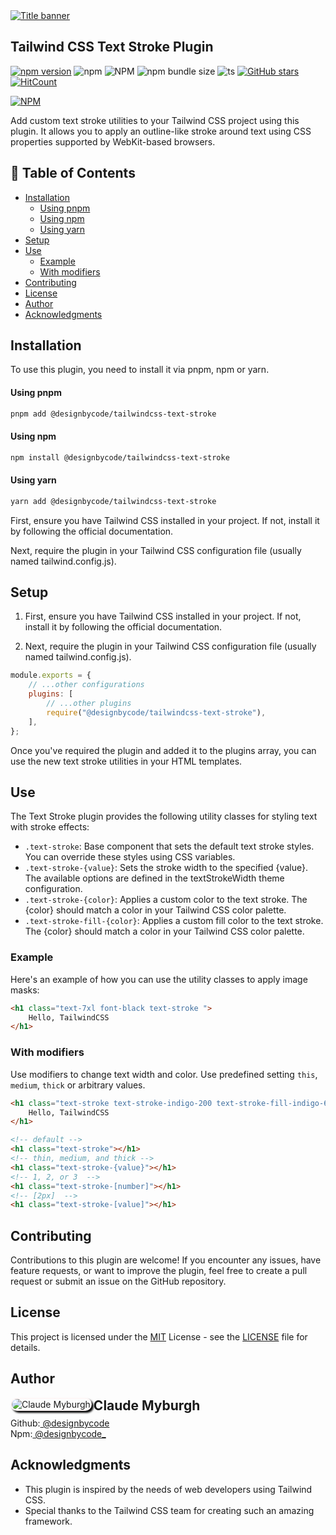 <a href="#installation" width="100%">
<img src="banner.svg" alt="Title banner"/>
</a>

## Tailwind CSS Text Stroke Plugin

[![npm version](https://badge.fury.io/js/@designbycode%2Ftailwindcss-text-stroke.svg)](https://badge.fury.io/js/@designbycode%2Ftailwindcss-text-stroke)
![npm](https://img.shields.io/npm/dt/%40designbycode/tailwindcss-text-stroke)
![NPM](https://img.shields.io/npm/l/%40designbycode%2Ftailwindcss-text-stroke)
![npm bundle size](https://img.shields.io/bundlephobia/min/%40designbycode%2Ftailwindcss-text-stroke)
![ts](https://badgen.net/badge/Built%20With/TypeScript/blue)
[![GitHub stars](https://img.shields.io/github/stars/DesignByCode/tailwindcss-text-stroke?style=social)](https://github.com/DesignByCode/tailwindcss-text-stroke/stargazers)
[![HitCount](https://hits.dwyl.com/designbycode/tailwindcss-text-stroke.svg?style=flat)](http://hits.dwyl.com/designbycode/tailwindcss-text-stroke)

[![NPM](https://nodei.co/npm/@designbycode/tailwindcss-text-stroke.png)](https://nodei.co/npm/@designbycode/tailwindcss-text-stroke/)

Add custom text stroke utilities to your Tailwind CSS project using this plugin. It allows you to apply an outline-like stroke around text using CSS properties supported by WebKit-based browsers.

## 📇 Table of Contents

* [Installation](#installation)
    * [Using pnpm](#using-pnpm)
    * [Using npm](#using-npm)
    * [Using yarn](#using-yarn)
* [Setup](#setup)
* [Use](#use)
    * [Example](#example)
    * [With modifiers](#with-modifiers)
* [Contributing](#contributing)
* [License](#license)
* [Author](#author)
* [Acknowledgments](#acknowledgments)

## Installation

To use this plugin, you need to install it via pnpm, npm or yarn.

#### Using pnpm

```bash
pnpm add @designbycode/tailwindcss-text-stroke
```

#### Using npm

```bash
npm install @designbycode/tailwindcss-text-stroke
```

#### Using yarn

```bash
yarn add @designbycode/tailwindcss-text-stroke
```

First, ensure you have Tailwind CSS installed in your project. If not, install it by following the official documentation.

Next, require the plugin in your Tailwind CSS configuration file (usually named tailwind.config.js).

## Setup

1. First, ensure you have Tailwind CSS installed in your project. If not, install it by following the official documentation.

2. Next, require the plugin in your Tailwind CSS configuration file (usually named tailwind.config.js).

```javascript
module.exports = {
    // ...other configurations
    plugins: [
        // ...other plugins
        require("@designbycode/tailwindcss-text-stroke"),
    ],
};
```

Once you've required the plugin and added it to the plugins array, you can use the new text stroke utilities in your HTML templates.

## Use

The Text Stroke plugin provides the following utility classes for styling text with stroke effects:

* ```.text-stroke```: Base component that sets the default text stroke styles. You can override these styles using CSS variables.
* ```.text-stroke-{value}```: Sets the stroke width to the specified {value}. The available options are defined in the textStrokeWidth theme configuration.
* ```.text-stroke-{color}```: Applies a custom color to the text stroke. The {color} should match a color in your Tailwind CSS color palette.
* ```.text-stroke-fill-{color}```: Applies a custom fill color to the text stroke. The {color} should match a color in your Tailwind CSS color palette.

### Example

Here's an example of how you can use the utility classes to apply image masks:

```html
<h1 class="text-7xl font-black text-stroke ">
    Hello, TailwindCSS
</h1>
```

### With modifiers

Use modifiers to change text width and color. Use predefined setting ```this```, ```medium```, ```thick``` or arbitrary values.

```html
<h1 class="text-stroke text-stroke-indigo-200 text-stroke-fill-indigo-600">
    Hello, TailwindCSS
</h1>
```

```html
<!-- default -->
<h1 class="text-stroke"></h1>
<!-- thin, medium, and thick -->
<h1 class="text-stroke-{value}"></h1>
<!-- 1, 2, or 3  -->
<h1 class="text-stroke-[number]"></h1>
<!-- [2px]  -->
<h1 class="text-stroke-[value]"></h1>
```

## Contributing

Contributions to this plugin are welcome! If you encounter any issues, have feature requests, or want to improve the plugin, feel free to create a pull request or submit an issue on the GitHub repository.

## License

This project is licensed under the [MIT](LICENCE) License - see the [LICENSE](LICENCE) file for details.

## Author

<div>
<img  align="left" style="box-shadow:3px 3px 3px rgba(0,0,0,75);border-radius:1rem;border:solid 2px rgba(255,225,225,.25)" src="https://github.com/designbycode.png?size=130" alt="Claude Myburgh">
</div>
<h2 style="margin-top:0">Claude Myburgh</h2><ul style="padding-left:0;margin-top:-.63rem;list-style:none"><li>Github:<a href="https://github.com/designbycode"> @designbycode</a></li><li>Npm:<a href="https://www.npmjs.
com/~designbycode_"> @designbycode_</a></li></ul>

## Acknowledgments

- This plugin is inspired by the needs of web developers using Tailwind CSS.
- Special thanks to the Tailwind CSS team for creating such an amazing framework.











